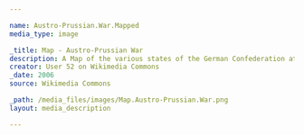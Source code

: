 ```yaml
---

name: Austro-Prussian.War.Mapped
media_type: image

_title: Map - Austro-Prussian War
description: A Map of the various states of the German Confederation at the outset of the Austro-Prussian War, color-coded for alliances&#58; Blue for those aligned with Prussia and REd for those aligned with Austria. Key is from the [Austro-Prussian War Wikipedia page](https://en.wikipedia.org/wiki/Austro-Prussian_War#Alliances) and demonstrates how outnumbered Prussia really was during the War. According to its creator, the map was based off map data of the [IEG-Maps project](http://www.ieg-maps.uni-mainz.de) (Andreas Kunz, B. Johnen and Joachim Robert Moeschl- University of Mainz).
creator: User 52 on Wikimedia Commons
_date: 2006
source: Wikimedia Commons

_path: /media_files/images/Map.Austro-Prussian.War.png 
layout: media_description

---
```

